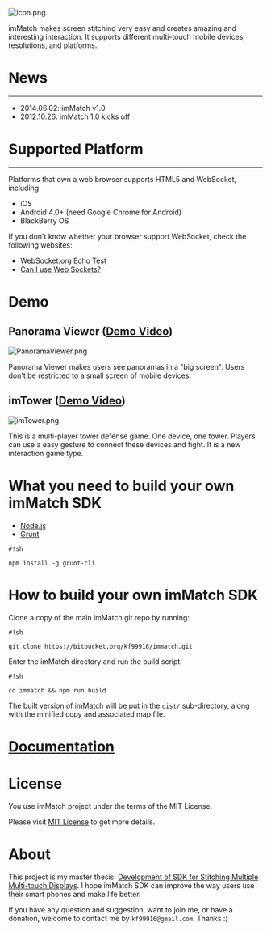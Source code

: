 ![icon.png](https://bitbucket.org/repo/oRzpRo/images/2891484701-icon.png)

imMatch makes screen stitching very easy and creates amazing and interesting interaction. It supports different multi-touch mobile devices, resolutions, and platforms.

# News #
---
* 2014.06.02: imMatch v1.0
* 2012.10.26: imMatch 1.0 kicks off

# Supported Platform #
---
Platforms that own a web browser supports HTML5 and WebSocket, including:
* iOS
* Android 4.0+ (need Google Chrome for Android)
* BlackBerry OS

If you don't know whether your browser support WebSocket, check the following websites:
* [WebSocket.org Echo Test](http://www.websocket.org/echo.html)
* [Can I use Web Sockets?](http://caniuse.com/websockets)

# Demo #
## Panorama Viewer ([Demo Video](http://www.youtube.com/watch?v=jUuohp6DaUU)) ##

![PanoramaViewer.png](https://bitbucket.org/repo/oRzpRo/images/4229571547-PanoramaViewer.png)

Panorama Viewer makes users see panoramas in a "big screen". Users don't be restricted to a small screen of mobile devices.

## imTower ([Demo Video](http://www.youtube.com/watch?v=GNyVlVAThuE)) ##

![imTower.png](https://bitbucket.org/repo/oRzpRo/images/2595730950-imTower.png)

This is a multi-player tower defense game. One device, one tower. Players can use a easy gesture to connect these devices and fight. It is a new interaction game type.

# What you need to build your own imMatch SDK #
* [Node.js](http://nodejs.org/)
* [Grunt](http://gruntjs.com/)
```
#!sh

npm install -g grunt-cli
```


# How to build your own imMatch SDK #
Clone a copy of the main imMatch git repo by running:
```
#!sh

git clone https://bitbucket.org/kf99916/immatch.git
```

Enter the imMatch directory and run the build script:

```
#!sh

cd immatch && npm run build
```
The built version of imMatch will be put in the ```dist/``` sub-directory, along with the minified copy and associated map file.

# [Documentation](https://www.googledrive.com/host/0B5EDyG5SmMfOa3kzMWNrYzI2aEk) #
# License #

You use imMatch project under the terms of the MIT License.

Please visit [MIT License](https://bitbucket.org/kf99916/immatch/src/d927b6694feed5b84c323bcd636fdbe14cf07d3a/MIT-LICENSE.txt?at=master) to get more details.

# About #
This project is my master thesis: [Development of SDK for Stitching Multiple Multi-touch Displays](http://ndltd.ncl.edu.tw/cgi-bin/gs32/gsweb.cgi?o=dnclcdr&s=id=%22100NTU05392017%22.&searchmode=basic). I hope imMatch SDK can improve the way users use their smart phones and make life better.

If you have any question and suggestion, want to join me, or have a donation, welcome to contact me by ```kf99916@gmail.com```. Thanks :)